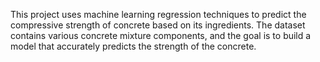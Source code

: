 This project uses machine learning regression techniques to predict the compressive strength of concrete based on its ingredients. The dataset contains various concrete mixture components, and the goal is to build a model that accurately predicts the strength of the concrete.
